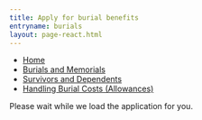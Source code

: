 ```yaml
---
title: Apply for burial benefits
entryname: burials
layout: page-react.html
---
```

<div id="main">
  <nav class="va-nav-breadcrumbs">
    <ul class="row va-nav-breadcrumbs-list columns" role="menubar" aria-label="Primary">
      <li><a href="/">Home</a></li>
      <li><a href="/burials-and-memorials"> Burials and Memorials </a></li>
      <li><a href="/burials-and-memorials/survivor-and-dependent-benefits"> Survivors and Dependents </a></li>
      <li><a href="/burials-and-memorials/survivor-and-dependent-benefits/burial-costs/">Handling Burial Costs (Allowances)</a></li>
    </ul>
  </nav>
  <div class="section">
    <div id="react-root">
      <div class="loading-message">
        <div class="loading-indicator-container">
          <div class="loading-indicator" role="progressbar" aria-valuetext="Please wait while we load the application for you." tabIndex="0"></div> Please wait while we load the application for you.
        </div>
      </div>
    </div>
  </div>
</div>

